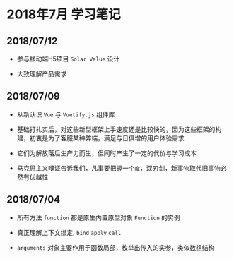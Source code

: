# 2018年7月 学习笔记

## 2018/07/12

- 参与移动端H5项目 `Solar Value` 设计

- 大致理解产品需求

## 2018/07/09

- 从新认识 `Vue` 与  `Vuetify.js` 组件库

- 基础打扎实后，对这些新型框架上手速度还是比较快的，因为这些框架的构建，初衷是为了客服某种弊端，满足与日俱增的用户体验需求

- 它们为解放落后生产力而生，但同时产生了一定的代价与学习成本

- 马克思主义辩证告诉我们，凡事要把握一个`度`，双刃剑，新事物取代旧事物必然有优越性

## 2018/07/04

- 所有方法 `function` 都是原生内置原型对象 `Function` 的实例

- 真正理解上下文绑定, `bind` `apply` `call`

- `arguments` 对象主要作用于函数局部，枚举出传入的实参，类似数组结构
